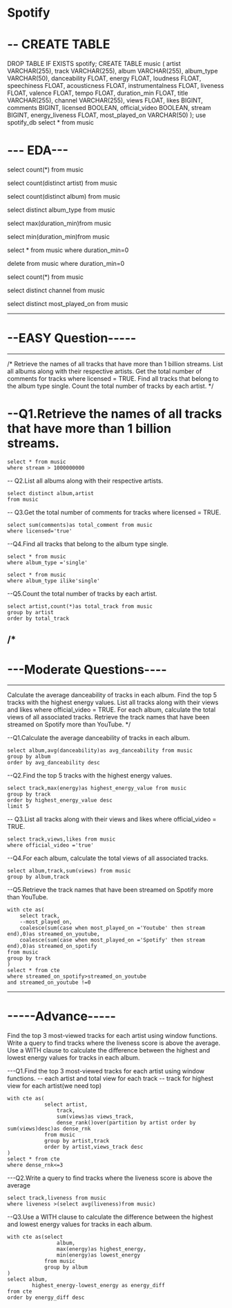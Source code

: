 # Spotify

# -- CREATE TABLE
DROP TABLE IF EXISTS spotify;
CREATE TABLE music (
    artist VARCHAR(255),
    track VARCHAR(255),
    album VARCHAR(255),
    album_type VARCHAR(50),
    danceability FLOAT,
    energy FLOAT,
    loudness FLOAT,
    speechiness FLOAT,
    acousticness FLOAT,
    instrumentalness FLOAT,
    liveness FLOAT,
    valence FLOAT,
    tempo FLOAT,
    duration_min FLOAT,
    title VARCHAR(255),
    channel VARCHAR(255),
    views FLOAT,
    likes BIGINT,
    comments BIGINT,
    licensed BOOLEAN,
    official_video BOOLEAN,
    stream BIGINT,
    energy_liveness FLOAT,
    most_played_on VARCHAR(50)
);
use spotify_db
select * from music

# --- EDA---
select count(*) from music

select count(distinct artist) from music



select count(distinct album) from music

select distinct album_type from music 

select max(duration_min)from music

select min(duration_min)from music

select * from music
where duration_min=0

delete from music
where duration_min=0

select count(*) from music

select distinct channel from music

select distinct most_played_on from music

----------------
# --EASY Question-----
------------

/*
Retrieve the names of all tracks that have more than 1 billion streams.
List all albums along with their respective artists.
Get the total number of comments for tracks where licensed = TRUE.
Find all tracks that belong to the album type single.
Count the total number of tracks by each artist.
*/

# --Q1.Retrieve the names of all tracks that have more than 1 billion streams.
```
select * from music
where stream > 1000000000
```

-- Q2.List all albums along with their respective artists.
```
select distinct album,artist
from music
```

-- Q3.Get the total number of comments for tracks where licensed = TRUE.
```
select sum(comments)as total_comment from music
where licensed='true'
```

--Q4.Find all tracks that belong to the album type single.
```
select * from music
where album_type ='single'
```
```
select * from music
where album_type ilike'single'
```

--Q5.Count the total number of tracks by each artist.
```
select artist,count(*)as total_track from music
group by artist
order by total_track
```

/*
-----------
# ---Moderate Questions----
---------
Calculate the average danceability of tracks in each album.
Find the top 5 tracks with the highest energy values.
List all tracks along with their views and likes where official_video = TRUE.
For each album, calculate the total views of all associated tracks.
Retrieve the track names that have been streamed on Spotify more than YouTube.
*/

--Q1.Calculate the average danceability of tracks in each album.
```
select album,avg(danceability)as avg_danceability from music
group by album
order by avg_danceability desc
```

--Q2.Find the top 5 tracks with the highest energy values.
```
select track,max(energy)as highest_energy_value from music
group by track
order by highest_energy_value desc
limit 5
```

-- Q3.List all tracks along with their views and likes where official_video = TRUE.
```
select track,views,likes from music
where official_video ='true'
```

--Q4.For each album, calculate the total views of all associated tracks.
```
select album,track,sum(views) from music
group by album,track
```

--Q5.Retrieve the track names that have been streamed on Spotify more than YouTube.
```
with cte as(
	select track,
	--most_played_on,
	coalesce(sum(case when most_played_on ='Youtube' then stream end),0)as streamed_on_youtube,
	coalesce(sum(case when most_played_on ='Spotify' then stream end),0)as streamed_on_spotify
from music
group by track
)
select * from cte
where streamed_on_spotify>streamed_on_youtube
and streamed_on_youtube !=0
```

--------
# -----Advance-----
Find the top 3 most-viewed tracks for each artist using window functions.
Write a query to find tracks where the liveness score is above the average.
Use a WITH clause to calculate the difference between the highest and lowest energy values for tracks in each album.


---Q1.Find the top 3 most-viewed tracks for each artist using window functions.
-- each artist and total view for each track
-- track for highest view for each artist(we need top)
```
with cte as(
			select artist,
				track,
				sum(views)as views_track,
				dense_rank()over(partition by artist order by sum(views)desc)as dense_rnk
			from music
			group by artist,track
			order by artist,views_track desc
)
select * from cte 
where dense_rnk<=3
```

---Q2.Write a query to find tracks where the liveness score is above the average
```
select track,liveness from music
where liveness >(select avg(liveness)from music)
```

--Q3.Use a WITH clause to calculate the difference between the highest and lowest energy values for tracks in each album.
```
with cte as(select 
				album,
				max(energy)as highest_energy,
				min(energy)as lowest_energy
			from music
			group by album
)
select album,
		highest_energy-lowest_energy as energy_diff
from cte
order by energy_diff desc
```
















	


















































